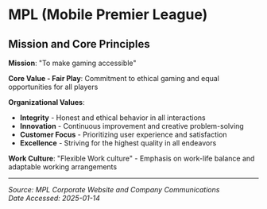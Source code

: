# MPL (Mobile Premier League)

## Mission and Core Principles

**Mission**: "To make gaming accessible"

**Core Value - Fair Play**: Commitment to ethical gaming and equal opportunities for all players

**Organizational Values**:
- **Integrity** - Honest and ethical behavior in all interactions
- **Innovation** - Continuous improvement and creative problem-solving
- **Customer Focus** - Prioritizing user experience and satisfaction
- **Excellence** - Striving for the highest quality in all endeavors

**Work Culture**: "Flexible Work culture" - Emphasis on work-life balance and adaptable working arrangements

---
*Source: MPL Corporate Website and Company Communications*  
*Date Accessed: 2025-01-14*